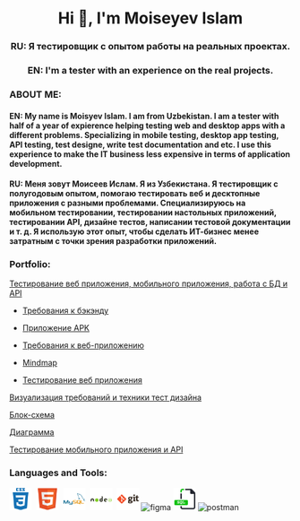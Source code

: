 <h1 align="center">Hi 👋, I'm Moiseyev Islam</h1>
<h3 align="center">RU: Я тестировщик с опытом работы на реальных проектах.</h3>
<h3 align="center">EN: I'm a tester with an experience on the real projects.</h3>
<h3 align="left">ABOUT ME:</h3>
<h4 align="left">EN: My name is Moisyev Islam. I am from Uzbekistan. I am a tester with half of a year of expierence helping testing web and desktop apps with a different problems. Specializing in mobile testing, desktop app testing, API testing, test designe, write test documentation and etc. I use this experience to make the IT business less expensive in terms of application development.</h3>
<h4 align="left">RU: Меня зовут Моисеев Ислам. Я из Узбекистана. Я тестировщик с полугодовым опытом, помогаю тестировать веб и десктопные приложения с разными проблемами. Специализируюсь на мобильном тестировании, тестировании настольных приложений, тестировании API, дизайне тестов, написании тестовой документации и т. д. Я использую этот опыт, чтобы сделать ИТ-бизнес менее затратным с точки зрения разработки приложений.</h3>
<h3 align="left">Portfolio:</h3>
<p><a href="https://github.com/WirmanJO/WirmanJO/blob/main/Practicum/Fifth/main_project.xlsx">Тестирование веб приложения, мобильного приложения, работа с БД и API</a></p>
<ul><li><p><a href="https://github.com/WirmanJO/WirmanJO/blob/main/Practicum/Application%20and%20requirement/requirements_backend.pdf">Требования к бэкэнду</a></p></li>
<li><p><a href="https://github.com/WirmanJO/WirmanJO/blob/main/Practicum/Application%20and%20requirement/scooter-v2.0.apk">Приложение APK</a></p>
<li><p><a href="https://github.com/WirmanJO/WirmanJO/blob/main/Practicum/Application%20and%20requirement/wed.pdf">Требования к веб-приложению</a></p></li>
<li><p><a href="https://github.com/WirmanJO/WirmanJO/blob/main/Practicum/Application%20and%20requirement/Ya..drawio.png">Mindmap</a></p></li>
<li><p><a href="https://github.com/WirmanJO/WirmanJO/blob/main/Practicum/Second/%D0%9C%D0%BE%D0%B8%D1%81%D0%B5%D0%B5%D0%B2_%D0%98%D1%81%D0%BB%D0%B0%D0%BC_2_%D0%B9_%D1%81%D0%BF%D1%80%D0%B8%D0%BD%D1%82_43_1_%D0%BA%D0%BE%D0%B3%D0%BE%D1%80%D1%82%D0%B0.xlsx">Тестирование веб приложения</a></p></li></ul>
<p><a href="https://github.com/WirmanJO/WirmanJO/blob/main/Practicum/First/%D0%9C%D0%BE%D0%B8%D1%81%D0%B5%D0%B5%D0%B2_%D0%98%D1%81%D0%BB%D0%B0%D0%BC_43_1_%D1%8F_%D0%BA%D0%BE%D0%B3%D0%BE%D1%80%D1%82%D0%B0_%E2%80%94_1_%D0%B9_%D1%81%D0%BF%D1%80%D0%B8%D0%BD%D1%82.xlsx">Визуализация требований и техники тест дизайна</a></p>
<p><a href="https://github.com/WirmanJO/WirmanJO/blob/main/Practicum/First/%D0%91%D0%BB%D0%BE%D0%BA%20%D1%81%D1%85%D0%B5%D0%BC%D0%B0.pdf">Блок-схема</a></p>
<p><a href="https://github.com/WirmanJO/WirmanJO/blob/main/Practicum/First/%D0%94%D0%B8%D0%B0%D0%B3%D1%80%D0%B0%D0%BC%D0%BC%D0%B0.pdf">Диаграмма</a></p>
<p><a href="https://github.com/WirmanJO/WirmanJO/blob/main/Practicum/Third/%D0%9C%D0%BE%D0%B8%D1%81%D0%B5%D0%B5%D0%B2_%D0%98%D1%81%D0%BB%D0%B0%D0%BC_43_1%D0%BA%D0%BE%D0%B3%D0%BE%D1%80%D1%82%D0%B0_%E2%80%94_3_%D0%B9_%D1%81%D0%BF%D1%80%D0%B8%D0%BD%D1%82_1.xlsx">Тестирование мобильного приложения и API</a></p>
<h3 align="left">Languages and Tools:</h3>
<div>
  <img src="https://github.com/devicons/devicon/blob/master/icons/css3/css3-plain-wordmark.svg"  title="CSS3" alt="CSS" width="40" height="40"/>&nbsp;
  <img src="https://github.com/devicons/devicon/blob/master/icons/html5/html5-original.svg" title="HTML5" alt="HTML" width="40" height="40"/>&nbsp;
  <img src="https://github.com/devicons/devicon/blob/master/icons/mysql/mysql-original-wordmark.svg" title="MySQL"  alt="MySQL" width="40" height="40"/>&nbsp;
  <img src="https://github.com/devicons/devicon/blob/master/icons/nodejs/nodejs-original-wordmark.svg" title="NodeJS" alt="NodeJS" width="40" height="40"/>&nbsp;
  <img src="https://github.com/devicons/devicon/blob/master/icons/git/git-original-wordmark.svg" title="Git" **alt="Git" width="40" height="40"/>
  <img src="https://www.vectorlogo.zone/logos/figma/figma-icon.svg" alt="figma" width="40" height="40"/>
  <img src="https://github.com/WirmanJO/WirmanJO/blob/main/Practicum/icon/sql.svg" alt="studio" width="40" height="40"/>
  <img src="https://www.vectorlogo.zone/logos/getpostman/getpostman-icon.svg" alt="postman" width="40" height="40"/>
</div>